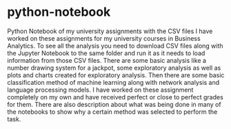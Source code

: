 # python-notebook
Python Notebook of my university assignments with the CSV files
I have worked on these assignments for my university courses in Business Analytics. To see all the analysis you need to download CSV files along with the Jupyter Notebook to the same folder and run it as it needs to load information from those CSV files. There are some basic analysis like a number drawing system for a jackpot, some exploratory analysis as well as plots and charts created for exploratory analysis. Then there are some basic classification method of machine learning along with network analysis and language processing models. I have worked on these assignment completely on my own and have received perfect or close to perfect grades for them. There are also description about what was being done in many of the notebooks to show why a certain method was selected to perform the task.
